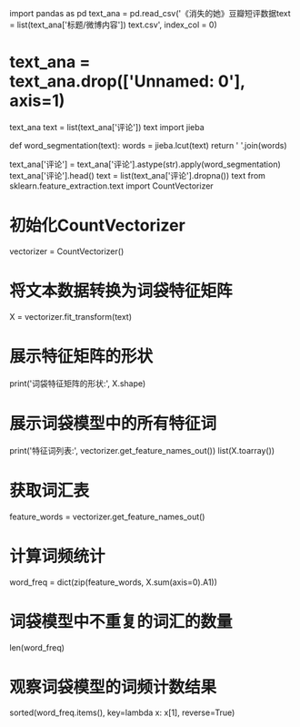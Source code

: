 import pandas as pd
text_ana = pd.read_csv('《消失的她》豆瓣短评数据text = list(text_ana['标题/微博内容'])
text.csv', index_col = 0)
# text_ana = text_ana.drop(['Unnamed: 0'], axis=1)
text_ana
text = list(text_ana['评论'])
text
import jieba

def word_segmentation(text):
    words = jieba.lcut(text)
    return ' '.join(words)

text_ana['评论'] = text_ana['评论'].astype(str).apply(word_segmentation)
text_ana['评论'].head()
text = list(text_ana['评论'].dropna())
text
from sklearn.feature_extraction.text import CountVectorizer

# 初始化CountVectorizer
vectorizer = CountVectorizer()

# 将文本数据转换为词袋特征矩阵
X = vectorizer.fit_transform(text)

# 展示特征矩阵的形状
print('词袋特征矩阵的形状:', X.shape)
# 展示词袋模型中的所有特征词
print('特征词列表:', vectorizer.get_feature_names_out())
list(X.toarray())
# 获取词汇表
feature_words = vectorizer.get_feature_names_out()

# 计算词频统计
word_freq = dict(zip(feature_words, X.sum(axis=0).A1))
# 词袋模型中不重复的词汇的数量
len(word_freq)
# 观察词袋模型的词频计数结果
sorted(word_freq.items(), key=lambda x: x[1], reverse=True)
